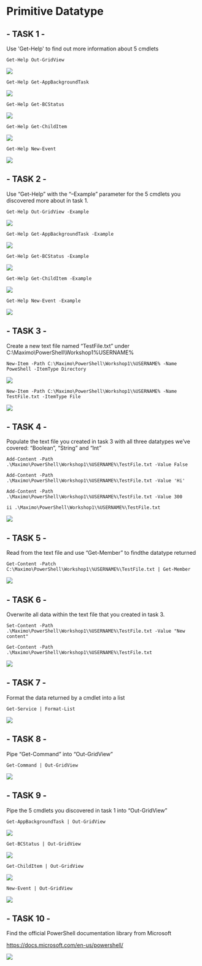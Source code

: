 # Primitive Datatype

  
## - TASK 1 - 

Use 'Get-Help' to find out more information about 5 cmdlets

`Get-Help Out-GridView`

![](https://github.com/MelissaRodriguezHernandez/Practica3PrimitiveDatatype/blob/main/Img/Get-Help%20Grid.png)

`Get-Help Get-AppBackgroundTask`

![](https://github.com/MelissaRodriguezHernandez/Practica3PrimitiveDatatype/blob/main/Img/Get-Help%20Get-AppBackGround.png)

`Get-Help Get-BCStatus`

![](https://github.com/MelissaRodriguezHernandez/Practica3PrimitiveDatatype/blob/main/Img/Get-Help%20Get-BCStatus.png)

`Get-Help Get-ChildItem`

![](https://github.com/MelissaRodriguezHernandez/Practica3PrimitiveDatatype/blob/main/Img/Get-Help%20Get-ChildItem.png)

`Get-Help New-Event`

![](https://github.com/MelissaRodriguezHernandez/Practica3PrimitiveDatatype/blob/main/Img/Get-Help%20New-Event.png)

## - TASK 2 - 

Use “Get-Help” with the “–Example” parameter for the 5 cmdlets you discovered more about in task 1.

`Get-Help Out-GridView -Example`

![](https://github.com/MelissaRodriguezHernandez/Practica3PrimitiveDatatype/blob/main/Img/Get-Help%20Out-GridView%20-Example.png)

`Get-Help Get-AppBackgroundTask -Example`

![](https://github.com/MelissaRodriguezHernandez/Practica3PrimitiveDatatype/blob/main/Img/Get-Help%20Get-AppBackgroundTask%20-Example.png)

`Get-Help Get-BCStatus -Example`

![](https://github.com/MelissaRodriguezHernandez/Practica3PrimitiveDatatype/blob/main/Img/Get-Help%20Get-BCStatus%20-Example.png)

`Get-Help Get-ChildItem -Example`

![](https://github.com/MelissaRodriguezHernandez/Practica3PrimitiveDatatype/blob/main/Img/Get-Help%20Get-ChildItem%20-Example.png)

`Get-Help New-Event -Example`

![](https://github.com/MelissaRodriguezHernandez/Practica3PrimitiveDatatype/blob/main/Img/Get-Help%20New-Event%20-Example.png)

## - TASK 3 - 

Create a new text file named “TestFile.txt” under C:\Maximo\PowerShell\Workshop1\%USERNAME%

`New-Item -Path C:\Maximo\PowerShell\Workshop1\%USERNAME% -Name PoweShell -ItemType Directory`

![](https://github.com/MelissaRodriguezHernandez/Practica3PrimitiveDatatype/blob/main/Img/Crear%20directorio%20Actividad%203.png)

`New-Item -Path C:\Maximo\PowerShell\Workshop1\%USERNAME% -Name TestFile.txt -ItemType File`

![](https://github.com/MelissaRodriguezHernandez/Practica3PrimitiveDatatype/blob/main/Img/crear%20archivo%20actividad%203.png)

## - TASK 4 - 

Populate the text file you created in task 3 with all three datatypes we’ve covered: “Boolean”, “String” and “Int”

`Add-Content -Path .\Maximo\PowerShell\Workshop1\%USERNAME%\TestFile.txt -Value False`

`Add-Content -Path .\Maximo\PowerShell\Workshop1\%USERNAME%\TestFile.txt -Value 'Hi'`

`Add-Content -Path .\Maximo\PowerShell\Workshop1\%USERNAME%\TestFile.txt -Value 300`

`ii .\Maximo\PowerShell\Workshop1\%USERNAME%\TestFile.txt`

![](https://github.com/MelissaRodriguezHernandez/Practica3PrimitiveDatatype/blob/main/Img/Ejercicio4.png)

## - TASK 5 - 

Read from the text file and use “Get-Member” to findthe datatype returned

 `Get-Content -Patch C:\Maximo\PowerShell\Workshop1\%USERNAME%\TestFile.txt | Get-Member`
 
 ![](https://github.com/MelissaRodriguezHernandez/Practica3PrimitiveDatatype/blob/main/Img/Ejercicio%205.png)
 
 ## - TASK 6 - 

Overwrite all data within the text file that you created in task 3.

`Set-Content -Path .\Maximo\PowerShell\Workshop1\%USERNAME%\TestFile.txt -Value "New content"`

`Get-Content -Path .\Maximo\PowerShell\Workshop1\%USERNAME%\TestFile.txt`
 
![](https://github.com/MelissaRodriguezHernandez/Practica3PrimitiveDatatype/blob/main/Img/Ejercicio%206.png)

## - TASK 7 - 

Format the data returned by a cmdlet into a list

`Get-Service | Format-List`

![](https://github.com/MelissaRodriguezHernandez/Practica3PrimitiveDatatype/blob/main/Img/Ejercicio7.png)

## - TASK 8 - 

Pipe “Get-Command” into “Out-GridView”

`Get-Command | Out-GridView`

![](https://github.com/MelissaRodriguezHernandez/Practica3PrimitiveDatatype/blob/main/Img/Get-Command.png)

## - TASK 9 - 

Pipe the 5 cmdlets you discovered in task 1 into “Out-GridView”

`Get-AppBackgroundTask | Out-GridView`

![](https://github.com/MelissaRodriguezHernandez/Practica3PrimitiveDatatype/blob/main/Img/Get-AppBackground%20Out-GridView.png)

`Get-BCStatus | Out-GridView`

![](https://github.com/MelissaRodriguezHernandez/Practica3PrimitiveDatatype/blob/main/Img/Get-BCStatus%20Out.png)

`Get-ChildItem | Out-GridView`

![](https://github.com/MelissaRodriguezHernandez/Practica3PrimitiveDatatype/blob/main/Img/get-ChildItem%20Out..png)

`New-Event | Out-GridView`

![](https://github.com/MelissaRodriguezHernandez/Practica3PrimitiveDatatype/blob/main/Img/New-Event%20Out..png)

## - TASK 10 - 

Find the official PowerShell documentation library from Microsoft

https://docs.microsoft.com/en-us/powershell/

![](https://github.com/MelissaRodriguezHernandez/Practica3PrimitiveDatatype/blob/main/Img/Web%20PowerShell%20Documentation.png)
  

